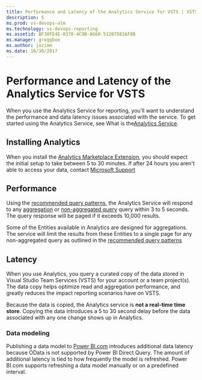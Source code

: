 ```yaml
---
title: Performance and Latency of the Analytics Service for VSTS | VSTS  
description: S 
ms.prod: vs-devops-alm
ms.technology: vs-devops-reporting
ms.assetid: BF30FE4E-0370-4C9B-A660-51207D816F8B
ms.manager: greggboe
ms.author: jozimm
ms.date: 10/30/2017
---
```


# Performance and Latency of the Analytics Service for VSTS
When you use the Analytics Service for reporting, you’ll want to understand the performance and data latency issues associated with the service. To get started using the Analytics Service, see What is the[Analytics Service](./what-is-analytics.md).

## Installing Analytics
When you install the [Analytics Marketplace Extension](https://marketplace.visualstudio.com/items?itemName=ms.vss-analytics), you should expect the initial setup to take between 5 to 30 minutes. If after 24 hours you aren't able to access your data, contact [Microsoft Support](https://docs.microsoft.com/en-us/vsts/user-guide/provide-feedback?toc=/vsts/user-guide/toc.json&bc=/vsts/user-guide/breadcrumb/toc.json) 

## Performance
Using the [recommended query patterns](../extend-analytics/odata-query-guidelines.md), the Analytics Service will respond to any [aggregation](../extend-analytics/aggregated-data-analytics.md) or [non-aggregated query](../extend-analytics/analytics-recipes.md) query within 3 to 5 seconds. The query response will be paged if it exceeds 10,000 results. 

Some of the Entities available in Analytics are designed for aggregations.  The service will limit the results from these Entities to a single page for any non-aggregated query as outlined in the [recommended query patterns](../extend-analytics/odata-query-guidelines.md) 

## Latency
When you use Analytics, you query a curated copy of the data stored in Visual Studio Team Services (VSTS) for your account or a team project(s). The data copy helps optimize read and aggregation performance, and greatly reduces the impact reporting scenarios have on VSTS.

Because the data is copied, the Analytics service is **not a real-time time store**.  Copying the data introduces a 5 to 30 second delay before the data associated with any one change shows up in Analytics. 

### Data modeling
Publishing a data model to [Power BI.com](../powerbi/overview.md) introduces additional data latency because OData is not supported by Power BI Direct Query.  The amount of additional latency is tied to how frequently the model is refreshed.  Power BI.com supports refreshing a data model manually or on a predefined interval.


